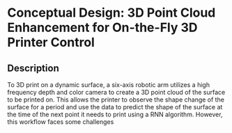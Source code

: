 # Conceptual Design: 3D Point Cloud Enhancement for On-the-Fly 3D Printer Control
## Description
To 3D print on a dynamic surface, a six-axis robotic arm utilizes a high frequency depth and color camera to create a 3D point cloud of the surface to be printed on. This allows the printer to observe the shape change of the surface for a period and use the data to predict the shape of the surface at the time of the next point it needs to print using a RNN algorithm. However, this workflow faces some challenges